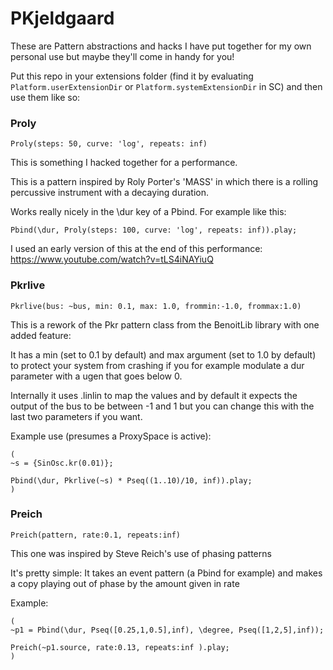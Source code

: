# PKjeldgaard

These are Pattern abstractions and hacks I have put together for my own personal use but maybe they'll come in handy for you!

Put this repo in your extensions folder (find it by evaluating
`Platform.userExtensionDir` or `Platform.systemExtensionDir` in SC) and then use them like so: 

### Proly
`Proly(steps: 50, curve: 'log', repeats: inf)`

This is something I hacked together for a performance. 

This is a pattern inspired by Roly Porter's 'MASS' in which there is a rolling
percussive instrument with a decaying duration. 

Works really nicely in the \dur key of a Pbind. For example like this:

```
Pbind(\dur, Proly(steps: 100, curve: 'log', repeats: inf)).play;
```

I used an early version of this at the end of this performance: https://www.youtube.com/watch?v=tLS4iNAYiuQ

### Pkrlive
`Pkrlive(bus: ~bus, min: 0.1, max: 1.0, frommin:-1.0, frommax:1.0)`

This is a rework of the Pkr pattern class from the BenoitLib library with one added feature: 

It has a min (set to 0.1 by default) and max argument (set to 1.0 by default) to protect your system from crashing if you for example modulate a dur parameter with a ugen that goes below 0. 

Internally it uses .linlin to map the values and by default it expects the output
of the bus to be between -1 and 1 but you can change this with the last two
parameters if you want. 

Example use (presumes a ProxySpace is active): 

```
(
~s = {SinOsc.kr(0.01)};

Pbind(\dur, Pkrlive(~s) * Pseq((1..10)/10, inf)).play;
)
```

### Preich 
`Preich(pattern, rate:0.1, repeats:inf)`

This one was inspired by Steve Reich's use of phasing patterns 

It's pretty simple: It takes an event pattern (a Pbind for example) and makes
a copy playing out of phase by the amount given in rate

Example:

```
(
~p1 = Pbind(\dur, Pseq([0.25,1,0.5],inf), \degree, Pseq([1,2,5],inf));

Preich(~p1.source, rate:0.13, repeats:inf ).play;
)
```
